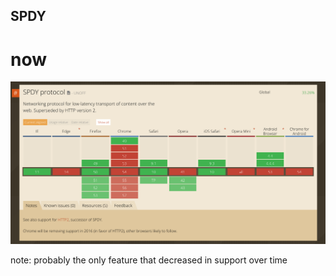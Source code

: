 ##  SPDY <!-- .element: class="section-title" -->

# now

![SPDY now](/resources/spdy-now.png)

note:
    probably the only feature that decreased in support over time
